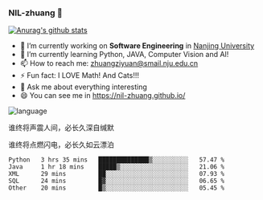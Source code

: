 ### NIL-zhuang 👋

<!--
**NIL-zhuang/NIL-zhuang** is a ✨ _special_ ✨ repository because its `README.md` (this file) appears on your GitHub profile.

Here are some ideas to get you started:

- 🔭 I’m currently working on ...
- 🌱 I’m currently learning ...
- 👯 I’m looking to collaborate on ...
- 🤔 I’m looking for help with ...
- 💬 Ask me about ...
- 📫 How to reach me: ...
- 😄 Pronouns: ...
- ⚡ Fun fact: ...
-->

[![Anurag's github stats](https://github-readme-stats.vercel.app/api?username=NIL-zhuang)](https://github.com/anuraghazra/github-readme-stats)

- 🔭 I’m currently working on **Software Engineering** in [Nanjing University](https://www.nju.edu.cn/)
- 🌱 I’m currently learning Python, JAVA, Computer Vision and AI!
- 📫 How to reach me: zhuangziyuan@smail.nju.edu.cn
- ⚡ Fun fact: I LOVE Math! And Cats!!!
- 💬 Ask me about everything interesting
- 😄 You can see me in https://nil-zhuang.github.io/

![language](https://github-readme-stats.vercel.app/api/top-langs/?username=NIL-zhuang&hide=TeX&layout=compact&theme=dark)

谁终将声震人间，必长久深自缄默

谁终将点燃闪电，必长久如云漂泊

<!--START_SECTION:waka-->
```text
Python   3 hrs 35 mins   ██████████████▒░░░░░░░░░░   57.47 % 
Java     1 hr 18 mins    █████▒░░░░░░░░░░░░░░░░░░░   21.06 % 
XML      29 mins         ██░░░░░░░░░░░░░░░░░░░░░░░   07.93 % 
SQL      24 mins         █▓░░░░░░░░░░░░░░░░░░░░░░░   06.65 % 
Other    20 mins         █▒░░░░░░░░░░░░░░░░░░░░░░░   05.45 % 
```
<!--END_SECTION:waka-->
